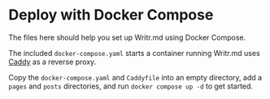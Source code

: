 # Deploy with Docker Compose

The files here should help you set up Writr.md using Docker Compose.

The included `docker-compose.yaml` starts a container running Writr.md uses [Caddy](https://caddyserver.com/) as a reverse proxy.

Copy the `docker-compose.yaml` and `Caddyfile` into an empty directory, add a `pages` and `posts` directories, and run `docker compose up -d` to get started.
